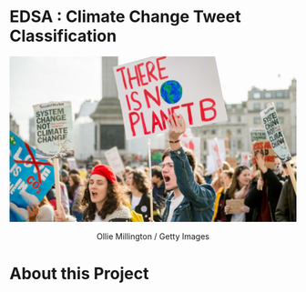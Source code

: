 # EDSA : Climate Change Tweet Classification

![climate_change_activists](images/youth-climate-activists.jpg)
<p align="center">Ollie Millington / Getty Images</p>

# About this Project 
